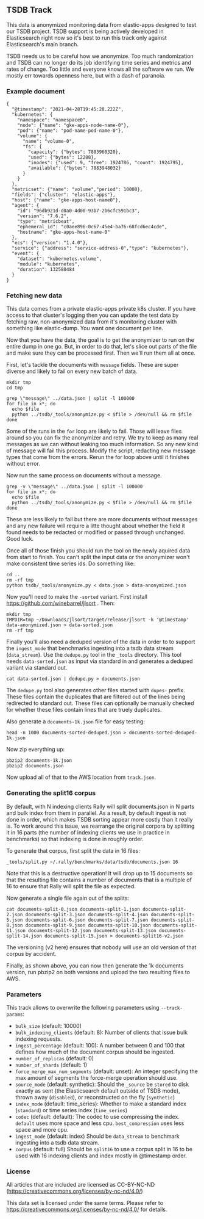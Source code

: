 ## TSDB Track

This data is anonymized monitoring data from elastic-apps designed to test
our TSDB project. TSDB support is being actively developed in Elasticsearch
right now so it's best to run this track only against Elasticsearch's
main branch.

TSDB needs us to be careful how we anonymize. Too much randomization and TSDB
can no longer do its job identifying time series and metrics and rates of
change. Too little and everyone knows all the software we run. We mostly err
towards openness here, but with a dash of paranoia.


### Example document

```
{
  "@timestamp": "2021-04-28T19:45:28.222Z",
  "kubernetes": {
    "namespace": "namespace0",
    "node": {"name": "gke-apps-node-name-0"},
    "pod": {"name": "pod-name-pod-name-0"},
    "volume": {
      "name": "volume-0",
      "fs": {
        "capacity": {"bytes": 7883960320},
        "used": {"bytes": 12288},
        "inodes": {"used": 9, "free": 1924786, "count": 1924795},
        "available": {"bytes": 7883948032}
      }
    }
  },
  "metricset": {"name": "volume","period": 10000},
  "fields": {"cluster": "elastic-apps"},
  "host": {"name": "gke-apps-host-name0"},
  "agent": {
    "id": "96db921d-d0a0-4d00-93b7-2b6cfc591bc3",
    "version": "7.6.2",
    "type": "metricbeat",
    "ephemeral_id": "c0aee896-0c67-45e4-ba76-68fcd6ec4cde",
    "hostname": "gke-apps-host-name-0"
  },
  "ecs": {"version": "1.4.0"},
  "service": {"address": "service-address-0","type": "kubernetes"},
  "event": {
    "dataset": "kubernetes.volume",
    "module": "kubernetes",
    "duration": 132588484
  }
}
```


### Fetching new data

This data comes from a private elastic-apps private k8s cluster. If you have
access to that cluster's logging then you can update the test data by
fetching raw, non-anonymized data from it's monitoring cluster with something
like elastic-dump. You want one document per line.

Now that you have the data, the goal is to get the anonymizer to run on the
entire dump in one go. But, in order to do that, let's slice out parts of the
file and make sure they can be processed first. Then we'll run them all at once.

First, let's tackle the documents with `message` fields. These are super diverse
and likely to fail on every new batch of data.
```
mkdir tmp
cd tmp

grep \"message\" ../data.json | split -l 100000
for file in x*; do
  echo $file
  python ../tsdb/_tools/anonymize.py < $file > /dev/null && rm $file
done
```

Some of the runs in the `for` loop are likely to fail. Those will leave files
around so you can fix the anonymizer and retry. We try to keep as many real
messages as we can without leaking too much information. So any new kind of
message will fail this process. Modify the script, redacting new message types
that come from the errors. Rerun the for loop above until it finishes without
error.

Now run the same process on documents without a message.

```
grep -v \"message\" ../data.json | split -l 100000
for file in x*; do
  echo $file
  python ../tsdb/_tools/anonymize.py < $file > /dev/null && rm $file
done
```

These are less likely to fail but there are more documents without messages
and any new failure will require a litte thought about whether the field it
found needs to be redacted or modified or passed through unchanged. Good luck.

Once all of those finish you should run the tool on the newly aquired data
from start to finish. You can't split the input data or the anonymizer won't
make consistent time series ids. Do something like:

```
cd ..
rm -rf tmp
python tsdb/_tools/anonymize.py < data.json > data-anonymized.json
```

Now you'll need to make the `-sorted` variant. First install https://github.com/winebarrel/jlsort .
Then:
```
mkdir tmp
TMPDIR=tmp ~/Downloads/jlsort/target/release/jlsort -k '@timestamp' data-anonymized.json > data-sorted.json
rm -rf tmp
```

Finally you'll also need a deduped version of the data in order to to support the `ingest_mode` that
benchmarks ingesting into a tsdb data stream (`data_stream`). Use the `dedupe.py` tool in the
`_tools` directory. This tool needs `data-sorted.json` as input via standard in and generates a
deduped variant via standard out.

```
cat data-sorted.json | dedupe.py > documents.json
```

The `dedupe.py` tool also generates other files started with `dupes-` prefix.
These files contain the duplicates that are filtered out of the lines being
redirected to standard out. These files can optionally be manually checked for
whether these files contain lines that are truely duplicates.

Also generate a `documents-1k.json` file for easy testing:
```
head -n 1000 documents-sorted-deduped.json > documents-sorted-deduped-1k.json
```

Now zip everything up:
```
pbzip2 documents-1k.json
pbzip2 documents.json
```

Now upload all of that to the AWS location from `track.json`.

### Generating the split16 corpus

By default, with N indexing clients Rally will split documents.json in N parts and bulk index from
them in parallel. As a result, by default ingest is not done in order, which makes TSDB sorting
appear more costly than it really is. To work around this issue, we rearrange the original corpora
by splitting it in 16 parts (the number of indexing clients we use in practice in benchmarks) so
that indexing is done in roughly order.

To generate that corpus, first split the data in 16 files:

```
_tools/split.py ~/.rally/benchmarks/data/tsdb/documents.json 16
```

Note that this is a destructive operation! It will drop up to 15 documents so that the resulting
file contains a number of documents that is a multiple of 16 to ensure that Rally will split the
file as expected.

Now generate a single file again out of the splits:

```
cat documents-split-0.json documents-split-1.json documents-split-2.json documents-split-3.json documents-split-4.json documents-split-5.json documents-split-6.json documents-split-7.json documents-split-8.json documents-split-9.json documents-split-10.json documents-split-11.json documents-split-12.json documents-split-13.json documents-split-14.json documents-split-15.json > documents-split16-v2.json
```

The versioning (v2 here) ensures that nobody will use an old version of that corpus by accident.

Finally, as shown above, you can now then generate the 1k documents version, run pbzip2 on both
versions and upload the two resulting files to AWS.


### Parameters

This track allows to overwrite the following parameters using `--track-params`:

* `bulk_size` (default: 10000)
* `bulk_indexing_clients` (default: 8): Number of clients that issue bulk indexing requests.
* `ingest_percentage` (default: 100): A number between 0 and 100 that defines how much of the document corpus should be ingested.
* `number_of_replicas` (default: 0)
* `number_of_shards` (default: 1)
* `force_merge_max_num_segments` (default: unset): An integer specifying the max amount of segments the force-merge operation should use.
* `source_mode` (default: synthetic): Should the `_source` be `stored` to disk exactly as sent (the Elasticsearch default outside of TSDB mode), thrown away (`disabled`), or reconstructed on the fly (`synthetic`)
* `index_mode` (default: time_series): Whether to make a standard index (`standard`) or time series index (`time_series`)
* `codec` (default: default): The codec to use compressing the index. `default` uses more space and less cpu. `best_compression` uses less space and more cpu.
* `ingest_mode` (default: index) Should be `data_stream` to benchmark ingesting into a tsdb data stream.
* `corpus` (default: full) Should be `split16` to use a corpus split in 16 to be used with 16 indexing clients and index mostly in @timestamp order.

### License

All articles that are included are licensed as CC-BY-NC-ND (https://creativecommons.org/licenses/by-nc-nd/4.0/)

This data set is licensed under the same terms. Please refer to https://creativecommons.org/licenses/by-nc-nd/4.0/ for details.
